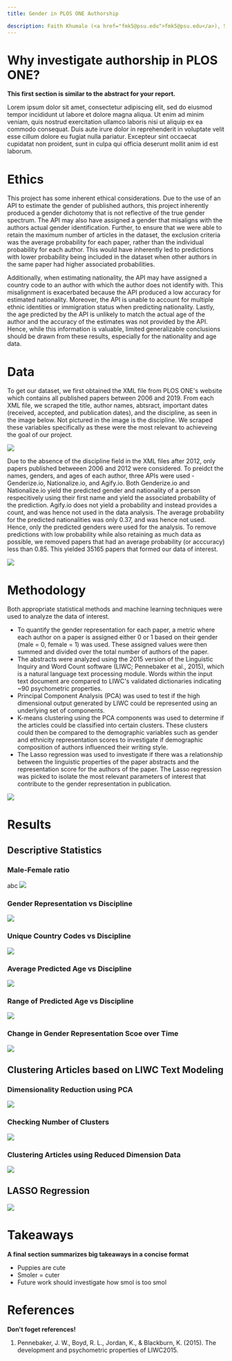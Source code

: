 ```yaml
---
title: Gender in PLOS ONE Authorship

description: Faith Khumalo (<a href="fmk5@psu.edu">fmk5@psu.edu</a>), Sandeep Krisnakumar (<a href="sandeepkrish@psu.edu">sandeepkrish@psu.edu</a>), Hannah Nolte (<a href="hnolte@psu.edu">hnolte@psu.edu</a>), Rohan Prabhu  (<a href="rsp32@psu.edu">rsp32@psu.edu</a>)
---
```


# Why investigate authorship in PLOS ONE?
__This first section is similar to the abstract for your report.__ 

Lorem ipsum dolor sit amet, consectetur adipiscing elit, sed do eiusmod tempor incididunt ut labore et dolore magna aliqua. Ut enim ad minim veniam, quis nostrud exercitation ullamco laboris nisi ut aliquip ex ea commodo consequat. Duis aute irure dolor in reprehenderit in voluptate velit esse cillum dolore eu fugiat nulla pariatur. Excepteur sint occaecat cupidatat non proident, sunt in culpa qui officia deserunt mollit anim id est laborum.

# Ethics 
This project has some inherent ethical considerations. Due to the use of an API to estimate the gender of published authors, this project inherently produced a gender dichotomy that is not reflective of the true gender spectrum. The API may also have assigned a gender that misaligns with the authors actual gender identification. Further, to ensure that we were able to retain the maximum number of articles in the dataset, the exclusion criteria was the average probability for each paper, rather than the individual probability for each author. This would have inherently led to predictions with lower probability being included in the dataset when other authors in the same paper had higher associated probabilities. 

Additionally, when estimating nationality, the API may have assigned a country code to an author with which the author does not identify with. This misalignment is exacerbated because the API produced a low accuracy for estimated nationality. Moreover, the API is unable to account for multiple ethnic identities or immigration status when predicting nationality. Lastly, the age predicted by the API is unlikely to match the actual age of the author and the accuracy of the estimates was not provided by the API. Hence, while this information is valuable, limited generalizable conclusions should be drawn from these results, especially for the nationality and age data.

# Data
To get our dataset, we first obtained the XML file from PLOS ONE's website which contains all published papers between 2006 and 2019. From each XML file, we scraped the title, author names, abtsract, important dates (received, accepted, and publication dates), and the discipline, as seen in the image below. Not pictured in the image is the discipline. We scraped these variables specifically as these were the most relevant to achieveing the goal of our project. 

![](https://raw.githubusercontent.com/hannah-nolte/Authorship-Gender-Project/main/paper%20example.png)

Due to the absence of the discipline field in the XML files after 2012, only papers published betweeen 2006 and 2012 were considered. To preidct the names, genders, and ages of each author, three APIs were used - Genderize.io, Nationalize.io, and Agify.io. Both Genderize.io and Nationalize.io yield the predicted gender and nationality of a person respecitively using their first name and yield the associated probability of the prediction. Agify.io does not yield a probability and instead provides a count, and was hence not used in the data analysis. The average probability for the predicted nationalities was only 0.37, and was hence not used. Hence, only the predicted genders were used for the analysis. To remove predictions with low probability while also retaining as much data as possible, we removed papers that had an average probability (or acccuracy) less than 0.85. This yielded 35165 papers that formed our data of interest.

![](https://raw.githubusercontent.com/hannah-nolte/Authorship-Gender-Project/main/process%20flowchart%20v2.JPG)


# Methodology
Both appropriate statistical methods and machine learning techniques were used to analyze the data of interest. 
- To quantify the gender representation for each paper, a metric where each author on a paper is assigned either 0 or 1 based on their gender (male = 0, female = 1) was used. These assigned values were then summed and divided over the total number of authors of the paper.  
- The abstracts were analyzed using the 2015 version of the Linguistic Inquiry and Word Count software (LIWC; Pennebaker et al., 2015), which is a natural language text processing module. Words within the input text document are compared to LIWC's validated dictionaries indicating ~90 psychometric properties. 
- Principal Component Analysis (PCA) was used to test if the high dimensional output generated by LIWC could be represented using an underlying set of components. 
- K-means clustering using the PCA components was used to determine if the articles could be classified into certain clusters. These clusters could then be compared to the demographic variables such as gender and ethnicity representation scores to investigate if demographic composition of authors influenced their writing style.
- The Lasso regression was used to investigate if there was a relationship between the linguistic properties of the paper abstracts and the representation score for the authors of the paper. The Lasso regression was picked to isolate the most relevant parameters of interest that contribute to the gender representation in publication.


![](https://raw.githubusercontent.com/hannah-nolte/Authorship-Gender-Project/main/flowchart.2.jpg)


# Results 

## Descriptive Statistics

### Male-Female ratio
abc
![](https://raw.githubusercontent.com/hannah-nolte/Authorship-Gender-Project/main/Figure%201.png)

### Gender Representation vs Discipline

![](https://raw.githubusercontent.com/hannah-nolte/Authorship-Gender-Project/main/Figure%202.png)

### Unique Country Codes vs Discipline

![](https://raw.githubusercontent.com/hannah-nolte/Authorship-Gender-Project/main/Figure%203.png)

### Average Predicted Age vs Discipline

![](https://raw.githubusercontent.com/hannah-nolte/Authorship-Gender-Project/main/Figure%204.png)

### Range of Predicted Age vs Discipline

![](https://raw.githubusercontent.com/hannah-nolte/Authorship-Gender-Project/main/Figure%205.png)

### Change in Gender Representation Scoe over Time

![](https://raw.githubusercontent.com/hannah-nolte/Authorship-Gender-Project/main/Figure%206.png)

## Clustering Articles based on LIWC Text Modeling

### Dimensionality Reduction using PCA

![](https://raw.githubusercontent.com/hannah-nolte/Authorship-Gender-Project/main/Figure%207.png) 

### Checking Number of Clusters 

![](https://raw.githubusercontent.com/hannah-nolte/Authorship-Gender-Project/main/Figure%208.png)

### Clustering Articles using Reduced Dimension Data

![](https://raw.githubusercontent.com/hannah-nolte/Authorship-Gender-Project/main/Figure%209.png)

## LASSO Regression

![](https://raw.githubusercontent.com/hannah-nolte/Authorship-Gender-Project/main/Figure%2010.png)

# Takeaways
__A final section summarizes big takeaways in a concise format__
- Puppies are cute
- Smoler = cuter
- Future work should investigate how smol is too smol

# References
__Don't foget references!__
1. Pennebaker, J. W., Boyd, R. L., Jordan, K., & Blackburn, K. (2015). The development and psychometric properties of LIWC2015.
